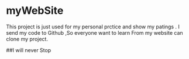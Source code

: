 # myWebSite

This project is just used for my personal prctice and show my patings .
I send my code to Github ,So everyone want to learn From my website can clone my project.

##I will never Stop